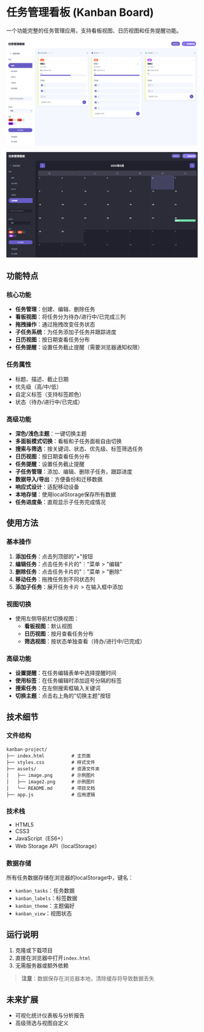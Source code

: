 # 任务管理看板 (Kanban Board)

一个功能完整的任务管理应用，支持看板视图、日历视图和任务提醒功能。

![Kanban Board 截图](image.png) 

![Kanban Board 截图](image2.png)

## 功能特点

### 核心功能
- **任务管理**：创建、编辑、删除任务
- **看板视图**：将任务分为待办/进行中/已完成三列
- **拖拽操作**：通过拖拽改变任务状态
- **子任务系统**：为任务添加子任务并跟踪进度
- **日历视图**：按日期查看任务分布
- **任务提醒**：设置任务截止提醒（需要浏览器通知权限）

### 任务属性
- 标题、描述、截止日期
- 优先级（高/中/低）
- 自定义标签（支持标签颜色）
- 状态（待办/进行中/已完成）

### 高级功能
- **深色/浅色主题**：一键切换主题
- **多面板模式切换**：看板和子任务面板自由切换
- **搜索与筛选**：按关键词、状态、优先级、标签筛选任务
- **日历视图**：按日期查看任务分布
- **任务提醒**：设置任务截止提醒
- **子任务管理**：添加、编辑、删除子任务，跟踪进度
- **数据导入/导出**：方便备份和迁移数据
- **响应式设计**：适配移动设备
- **本地存储**：使用localStorage保存所有数据
- **任务进度条**：直观显示子任务完成情况

## 使用方法

### 基本操作
1. **添加任务**：点击列顶部的"+"按钮
2. **编辑任务**：点击任务卡片的"⋮"菜单 > "编辑"
3. **删除任务**：点击任务卡片的"⋮"菜单 > "删除"
4. **移动任务**：拖拽任务到不同状态列
5. **添加子任务**：展开任务卡片 > 在输入框中添加

### 视图切换
- 使用左侧导航栏切换视图：
  - **看板视图**：默认视图
  - **日历视图**：按月查看任务分布
  - **筛选视图**：按状态单独查看（待办/进行中/已完成）

### 高级功能
- **设置提醒**：在任务编辑表单中选择提醒时间
- **使用标签**：在任务编辑时添加逗号分隔的标签
- **搜索任务**：在左侧搜索框输入关键词
- **切换主题**：点击右上角的"切换主题"按钮

## 技术细节

### 文件结构
```
kanban-project/
├── index.html          # 主页面
├── styles.css          # 样式文件
├── assets/             # 资源文件夹
│   ├── image.png       # 示例图片
│   ├── image2.png      # 示例图片
│   └── README.md       # 项目文档
├── app.js              # 应用逻辑
```

### 技术栈
- HTML5
- CSS3
- JavaScript（ES6+）
- Web Storage API（localStorage）

### 数据存储
所有任务数据存储在浏览器的localStorage中，键名：
- `kanban_tasks`：任务数据
- `kanban_labels`：标签数据
- `kanban_theme`：主题偏好
- `kanban_view`：视图状态

## 运行说明
1. 克隆或下载项目
2. 直接在浏览器中打开`index.html`
3. 无需服务器或额外依赖

> **注意**：数据保存在浏览器本地，清除缓存将导致数据丢失

## 未来扩展
- 可视化统计仪表板与分析报告
-  高级筛选与视图自定义

